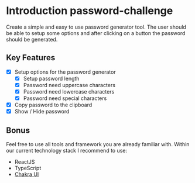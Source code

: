 # Introduction password-challenge
Create a simple and easy to use password generator tool.
The user should be able to setup some options and after clicking on a button the password should be generated.

## Key Features
- [X] Setup options for the password generator
    - [X] Setup password length
    - [X] Password need uppercase characters
    - [X] Password need lowercase characters
    - [X] Password need special characters
- [X] Copy password to the clipboard
- [X] Show / Hide password

## Bonus
Feel free to use all tools and framework you are already familiar with.
Within our current technology stack I recommend to use:
- ReactJS
- TypeScript
- [Chakra UI](https://v2.chakra-ui.com/)
